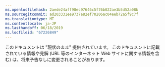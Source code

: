 ```yaml
---
ms.openlocfilehash: 2aede24aff98ec97646c5f76b022ae3b5d52a08b
ms.sourcegitcommit: ad203331ee9737e82ef70206ac04eeb72a5f9c7f
ms.translationtype: MT
ms.contentlocale: ja-JP
ms.lasthandoff: 06/18/2019
ms.locfileid: "67226849"
---
```

このドキュメントは "現状のまま" 提供されています。 このドキュメントに記載されている情報や見解 (URL 等のインターネット Web サイトに関する情報を含む) は、将来予告なしに変更されることがあります。